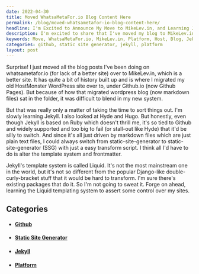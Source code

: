 ```yaml
---
date: 2022-04-30
title: Moved WhatsaMetaFor.io Blog Content Here
permalink: /blog/moved-whatsametafor-io-blog-content-here/
headline: I'm Excited to Announce My Move to MikeLev.in, and Learning Jekyll and Liquid!
description: I'm excited to share that I've moved my blog to MikeLev.in, a better platform for hosting my blog. I'm also learning Jekyll and Liquid, two powerful tools that will give me more control over my site. Come check out my blog and see how I'm using them!
keywords: Move, WhatsaMetaFor.io, MikeLev.in, Platform, Host, Blog, Jekyll, Liquid, Static Site Generator, Ruby, Github, Templating System, Control
categories: github, static site generator, jekyll, platform
layout: post
---
```


Surprise! I just moved all the blog posts I've been doing on whatsametafor.io
(for lack of a better site) over to MikeLev.in, which is a better site. It has
quite a bit of history built up and is where I migrated my old HostMonster
WordPress site over to, under Github.io (now Github Pages). But because of how
that migrated wordpress blog (now markdown files) sat in the folder, it was
difficult to blend in my new system.

But that was really only a matter of taking the time to sort things out. I'm
slowly learning Jekyll. I also looked at Hyde and Hugo. But honestly, even
though Jekyll is based on Ruby which doesn't thrill me, it's so tied to Github
and widely supported and too big to fail (or stall-out like Hyde) that it'd be
silly to switch. And since it's all just driven by markdown files which are
just plain text files, I could always switch from static-site-generator to
static-site-generator (SSG) with just a easy transform script. I think all I'd
have to do is alter the template system and frontmatter.

Jekyll's template system is called Liquid. It's not the most mainstream one in
the world, but it's not so different from the popular Django-like
double-curly-bracket stuff that it would be hard to transform. I'm sure there's
existing packages that do it. So I'm not going to sweat it. Forge on ahead,
learning the Liquid templating system to assert some control over my sites.


## Categories

<ul>
<li><h4><a href='/github/'>Github</a></h4></li>
<li><h4><a href='/static-site-generator/'>Static Site Generator</a></h4></li>
<li><h4><a href='/jekyll/'>Jekyll</a></h4></li>
<li><h4><a href='/platform/'>Platform</a></h4></li></ul>
